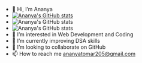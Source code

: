 - 👋 Hi, I’m Ananya
- [![Ananya's GitHub stats](https://github-readme-stats.vercel.app/api?username=Ananyatomar25)](https://github.com/anuraghazra/github-readme-stats)
- ![Ananya's GitHub stats](https://github-readme-stats.vercel.app/api?username=Ananyatomar25&show_icons=true)
- ![Ananya's GitHub stats](https://github-readme-stats.vercel.app/api?username=Ananyatomar25&show_icons=true&theme=radical)
- 👀 I’m interested in Web Development and Coding
- 🌱 I’m currently improving DSA skills
- 💞️ I’m looking to collaborate on GitHub
- 📫 How to reach me ananyatomar205@gmail.com


<!---
Ananyatomar25/Ananyatomar25 is a ✨ special ✨ repository because its `README.md` (this file) appears on your GitHub profile.
You can click the Preview link to take a look at your changes.
--->
